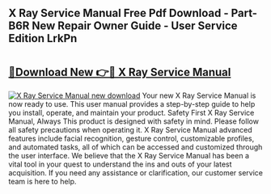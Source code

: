 ## X Ray Service Manual Free Pdf Download - Part-B6R New Repair Owner Guide - User Service Edition LrkPn

# <h2><a href="http://bc93943.oget.top/?id=X+Ray+Service+Manual">🔗Download New 👉🔴 X Ray Service Manual</a></h2>

[![X Ray Service Manual new download](https://i.imgur.com/5g1atiW.png)](http://bc93943.oget.top/?id=X+Ray+Service+Manual)
Your new X Ray Service Manual is now ready to use. This user manual provides a step-by-step guide to help you install, operate, and maintain your product. Safety First X Ray Service Manual, Always This product is designed with safety in mind. Please follow all safety precautions when operating it. X Ray Service Manual advanced features include facial recognition, gesture control, customizable profiles, and automated tasks, all of which can be accessed and customized through the user interface. We believe that the X Ray Service Manual has been a vital tool in your quest to understand the ins and outs of your latest acquisition. If you need any assistance or clarification, our customer service team is here to help.
